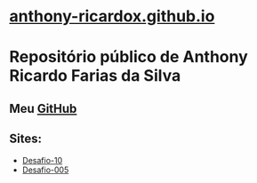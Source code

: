 # [anthony-ricardox.github.io](https://anthony-ricardox.github.io/)
# Repositório público de Anthony Ricardo Farias da Silva
## Meu [GitHub](https://github.com/anthony-ricardox)

## Sites:
* [Desafio-10](https://anthony-ricardox.github.io/html-css/desafios/desafio-10/android.html)
*  [Desafio-005](https://anthony-ricardox.github.io/html-css/desafios/desafio-005)
